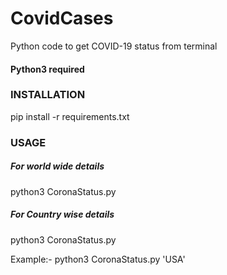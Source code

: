 # CovidCases
Python code to get COVID-19 status from terminal

#### Python3 required
### INSTALLATION 

pip install -r requirements.txt

### USAGE

##### For world wide details
python3 CoronaStatus.py   

##### For Country wise details
python3 CoronaStatus.py <country name>

Example:-  python3  CoronaStatus.py   'USA'
